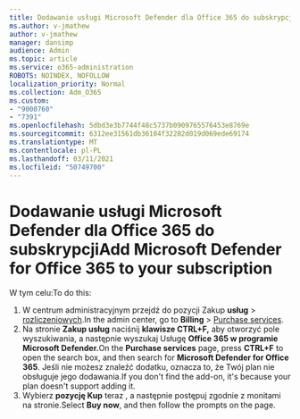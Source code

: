 ```yaml
---
title: Dodawanie usługi Microsoft Defender dla Office 365 do subskrypcji
ms.author: v-jmathew
author: v-jmathew
manager: dansimp
audience: Admin
ms.topic: article
ms.service: o365-administration
ROBOTS: NOINDEX, NOFOLLOW
localization_priority: Normal
ms.collection: Adm_O365
ms.custom:
- "9000760"
- "7391"
ms.openlocfilehash: 5dbd3e3b7744f48c5737b0909765576453e8769e
ms.sourcegitcommit: 6312ee31561db36104f32282d019d069ede69174
ms.translationtype: MT
ms.contentlocale: pl-PL
ms.lasthandoff: 03/11/2021
ms.locfileid: "50749700"
---
```

# <a name="add-microsoft-defender-for-office-365-to-your-subscription"></a><span data-ttu-id="fecf0-102">Dodawanie usługi Microsoft Defender dla Office 365 do subskrypcji</span><span class="sxs-lookup"><span data-stu-id="fecf0-102">Add Microsoft Defender for Office 365 to your subscription</span></span>

<span data-ttu-id="fecf0-103">W tym celu:</span><span class="sxs-lookup"><span data-stu-id="fecf0-103">To do this:</span></span>

1. <span data-ttu-id="fecf0-104">W centrum administracyjnym przejdź do pozycji Zakup **usług**  >  [rozliczeniowych](https://go.microsoft.com/fwlink/p/?linkid=868433).</span><span class="sxs-lookup"><span data-stu-id="fecf0-104">In the admin center, go to **Billing** > [Purchase services](https://go.microsoft.com/fwlink/p/?linkid=868433).</span></span>
2. <span data-ttu-id="fecf0-105">Na stronie **Zakup usług** naciśnij **klawisze CTRL+F,** aby otworzyć pole wyszukiwania, a następnie wyszukaj Usługę **Office 365 w programie Microsoft Defender.**</span><span class="sxs-lookup"><span data-stu-id="fecf0-105">On the **Purchase services** page, press **CTRL+F** to open the search box, and then search for **Microsoft Defender for Office 365**.</span></span> <span data-ttu-id="fecf0-106">Jeśli nie możesz znaleźć dodatku, oznacza to, że Twój plan nie obsługuje jego dodawania.</span><span class="sxs-lookup"><span data-stu-id="fecf0-106">If you don't find the add-on, it's because your plan doesn't support adding it.</span></span>
3. <span data-ttu-id="fecf0-107">Wybierz **pozycję Kup** teraz , a następnie postępuj zgodnie z monitami na stronie.</span><span class="sxs-lookup"><span data-stu-id="fecf0-107">Select **Buy now**, and then follow the prompts on the page.</span></span>
